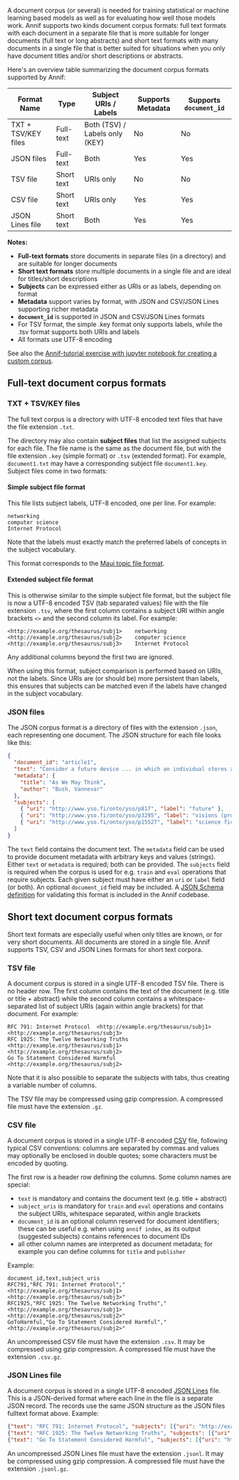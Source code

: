 A document corpus (or several) is needed for training statistical or machine learning based models as well as for evaluating how well those models work. Annif supports two kinds document corpus formats: full text formats with each document in a separate file that is more suitable for longer documents (full text or long abstracts) and short text formats with many documents in a single file that is better suited for situations when you only have document titles and/or short descriptions or abstracts.

Here's an overview table summarizing the document corpus formats supported by Annif:

| Format Name         | Type       | Subject URIs / Labels          | Supports Metadata | Supports `document_id` |
|---------------------|------------|--------------------------------|-------------------|------------------------|
| TXT + TSV/KEY files | Full-text  | Both (TSV) / Labels only (KEY) | No                | No                     |
| JSON files          | Full-text  | Both                           | Yes               | Yes                    |
| TSV file            | Short text | URIs only                      | No                | No                     |
| CSV file            | Short text | URIs only                      | Yes               | Yes                    |
| JSON Lines file     | Short text | Both                           | Yes               | Yes                    |

**Notes:**

- **Full-text formats** store documents in separate files (in a directory) and are suitable for longer documents
- **Short text formats** store multiple documents in a single file and are ideal for titles/short descriptions
- **Subjects** can be expressed either as URIs or as labels, depending on format
- **Metadata** support varies by format, with JSON and CSV/JSON Lines supporting richer metadata
- **`document_id`** is supported in JSON and CSV/JSON Lines formats
- For TSV format, the simple .key format only supports labels, while the .tsv format supports both URIs and labels
- All formats use UTF-8 encoding

See also the [Annif-tutorial exercise with jupyter notebook for creating a custom corpus](https://github.com/NatLibFi/Annif-tutorial/blob/master/exercises/OPT_custom_corpus.md).

## Full-text document corpus formats

### TXT + TSV/KEY files

The full text corpus is a directory with UTF-8 encoded text files that have the file extension `.txt`.

The directory may also contain **subject files** that list the assigned subjects for each file. The file name is the same as the document file, but with the file extension `.key` (simple format) or `.tsv` (extended format). For example, `document1.txt` may have a corresponding subject file `document1.key`. Subject files come in two
formats:

#### Simple subject file format

This file lists subject labels, UTF-8 encoded, one per line. For example:

```
networking
computer science
Internet Protocol
```

Note that the labels must exactly match the preferred labels of concepts in the subject vocabulary.

This format corresponds to the [Maui topic file format](https://code.google.com/archive/p/maui-indexer/wikis/Usage.wiki).

#### Extended subject file format

This is otherwise similar to the simple subject file format, but the subject file is now a UTF-8 encoded TSV (tab separated values) file with the file extension `.tsv`, where the first column contains a subject URI within angle brackets `<>` and the second column its label. For example:

```
<http://example.org/thesaurus/subj1>	networking
<http://example.org/thesaurus/subj2>	computer science
<http://example.org/thesaurus/subj3>	Internet Protocol
```

Any additional columns beyond the first two are ignored.

When using this format, subject comparison is performed based on URIs, not the labels. Since URIs are (or should be) more persistent than labels, this ensures that subjects can be matched even if the labels have changed in the subject vocabulary.

### JSON files

The JSON corpus format is a directory of files with the extension `.json`, each representing one document. The JSON structure for each file looks like this:

```json
{
  "document_id": "article1",
  "text": "Consider a future device ... in which an individual stores all his books, records, and communications...",
  "metadata": {
    "title": "As We May Think",
    "author": "Bush, Vannevar"
  },
  "subjects": [
    { "uri": "http://www.yso.fi/onto/yso/p817", "label": "future" },
    { "uri": "http://www.yso.fi/onto/yso/p3295", "label": "visions (prospects)" },
    { "uri": "http://www.yso.fi/onto/yso/p15527", "label": "science fiction" }
  ]
}
```

The `text` field contains the document text. The `metadata` field can be used to provide document metadata with arbitrary keys and values (strings). Either `text` or `metadata` is required; both can be provided. The `subjects` field is required when the corpus is used for e.g. `train` and `eval` operations that require subjects. Each given subject must have either an `uri` or `label` field (or both). An optional `document_id` field may be included. A [JSON Schema definition](https://github.com/NatLibFi/Annif/blob/main/annif/schemas/document.json) for validating this format is included in the Annif codebase.

## Short text document corpus formats

Short text formats are especially useful when only titles are known, or for very short documents. All documents are stored in a single file. Annif supports TSV, CSV and JSON Lines formats for short text corpora.

### TSV file

A document corpus is stored in a single UTF-8 encoded TSV file. There is no header row. The first column contains the text of the document (e.g. title or title + abstract) while the second column contains a whitespace-separated list of subject URIs (again within angle brackets) for that document. For example:

```
RFC 791: Internet Protocol	<http://example.org/thesaurus/subj1> <http://example.org/thesaurus/subj3>
RFC 1925: The Twelve Networking Truths	<http://example.org/thesaurus/subj1> <http://example.org/thesaurus/subj2>
Go To Statement Considered Harmful	<http://example.org/thesaurus/subj2>
```

Note that it is also possible to separate the subjects with tabs, thus creating a variable number of columns.

The TSV file may be compressed using gzip compression. A compressed file must have the extension `.gz`.

### CSV file

A document corpus is stored in a single UTF-8 encoded [CSV](https://en.wikipedia.org/wiki/Comma-separated_values) file, following typical CSV conventions: columns are separated by commas and values may optionally be enclosed in double quotes; some characters must be encoded by quoting. 

The first row is a header row defining the columns. Some column names are special:

* `text` is mandatory and contains the document text (e.g. title + abstract)
* `subject_uris` is mandatory for `train` and `eval` operations and contains the subject URIs, whitespace separated, within angle brackets
* `document_id` is an optional column reserved for document identifiers; these can be useful e.g. when using `annif index`, as its output (suggested subjects) contains references to document IDs
* all other column names are interpreted as document metadata; for example you can define columns for `title` and `publisher`

Example:

```
document_id,text,subject_uris
RFC791,"RFC 791: Internet Protocol","<http://example.org/thesaurus/subj1> <http://example.org/thesaurus/subj3>"
RFC1925,"RFC 1925: The Twelve Networking Truths","<http://example.org/thesaurus/subj1> <http://example.org/thesaurus/subj2>"
GoToHarmful,"Go To Statement Considered Harmful","<http://example.org/thesaurus/subj2>"
```

An uncompressed CSV file must have the extension `.csv`. It may be compressed using gzip compression. A compressed file must have the extension `.csv.gz`.

### JSON Lines file

A document corpus is stored in a single UTF-8 encoded [JSON Lines](https://jsonlines.org/) file. This is a JSON-derived format where each line in the file is a separate JSON record. The records use the same JSON structure as the JSON files fulltext format above. Example:

```json
{"text": "RFC 791: Internet Protocol", "subjects": [{"uri": "http://example.org/thesaurus/subj1"}, {"uri": "http://example.org/thesaurus/subj3"}]}
{"text": "RFC 1925: The Twelve Networking Truths", "subjects": [{"uri": "http://example.org/thesaurus/subj1"}, {"uri": "http://example.org/thesaurus/subj2"}]}
{"text": "Go To Statement Considered Harmful", "subjects": [{"uri": "http://example.org/thesaurus/subj2"}]}
```

An uncompressed JSON Lines file must have the extension `.jsonl`. It may be compressed using gzip compression. A compressed file must have the extension `.jsonl.gz`.